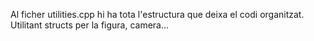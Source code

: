 Al ficher utilities.cpp hi ha tota l'estructura que deixa el codi organitzat. Utilitant structs per la figura, camera...
